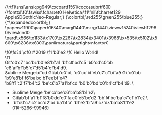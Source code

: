 {\rtf1\ansi\ansicpg949\cocoartf1561\cocoasubrtf600
{\fonttbl\f0\fswiss\fcharset0 Helvetica;\f1\fnil\fcharset129 AppleSDGothicNeo-Regular;}
{\colortbl;\red255\green255\blue255;}
{\*\expandedcolortbl;;}
\paperw11900\paperh16840\margl1440\margr1440\vieww15240\viewh12960\viewkind0
\pard\tx566\tx1133\tx1700\tx2267\tx2834\tx3401\tx3968\tx4535\tx5102\tx5669\tx6236\tx6803\pardirnatural\partightenfactor0

\f0\fs24 \cf0 # 2019
\f1 \'b3\'e2
\f0  Hello World!  
\f1 \
Git\'c0\'c7 \'bc\'bc\'b0\'e8\'bf\'a1 \'bf\'c0\'bd\'c5 \'b0\'cd\'c0\'bb \'c8\'af\'bf\'b5\'c7\'d5\'b4\'cf\'b4\'d9.\
Sublime Merge\'bf\'cd Gitlab\'c0\'bb \'c0\'cc\'bf\'eb\'c7\'cf\'bf\'a9 Git\'c0\'bb \'b9\'e8\'bf\'f6\'ba\'bc\'b1\'ee\'bf\'e4?\
\'b8\'f1\'c2\'f7\'b4\'c2 \'be\'c6\'b7\'a1\'bf\'cd \'b0\'b0\'bd\'c0\'b4\'cf\'b4\'d9. \
- Sublime Merge \'be\'cb\'be\'c6\'ba\'b8\'b1\'e2\
- Gitlab\'bf\'a1 \'bf\'f8\'b0\'dd\'c0\'fa\'c0\'e5\'bc\'d2 \'bb\'fd\'bc\'ba\'c7\'cf\'b1\'e2 \
- \'bf\'c0\'c7\'c2\'bc\'d2\'bd\'ba\'bf\'a1 \'b1\'e2\'bf\'a9\'c7\'d8\'ba\'b8\'b1\'e2\
010-5266-99946}